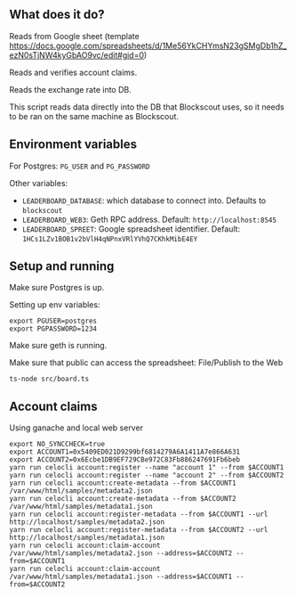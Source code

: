 ## What does it do?

Reads from Google sheet (template https://docs.google.com/spreadsheets/d/1Me56YkCHYmsN23gSMgDb1hZ_ezN0sTjNW4kyGbAO9vc/edit#gid=0)

Reads and verifies account claims.

Reads the exchange rate into DB.

This script reads data directly into the DB that Blockscout uses, so it needs to be ran on the same machine as Blockscout.

## Environment variables

For Postgres: `PG_USER` and `PG_PASSWORD`

Other variables:

- `LEADERBOARD_DATABASE`: which database to connect into. Defaults to `blockscout`
- `LEADERBOARD_WEB3`: Geth RPC address. Default: `http://localhost:8545`
- `LEADERBOARD_SPREET`: Google spreadsheet identifier. Default: `1HCs1LZv1BOB1v2bVlH4qNPnxVRlYVhQ7CKhkMibE4EY`

## Setup and running

Make sure Postgres is up.

Setting up env variables:

```
export PGUSER=postgres
export PGPASSWORD=1234
```

Make sure geth is running.

Make sure that public can access the spreadsheet: File/Publish to the Web

```
ts-node src/board.ts
```

## Account claims

Using ganache and local web server

```
export NO_SYNCCHECK=true
export ACCOUNT1=0x5409ED021D9299bf6814279A6A1411A7e866A631
export ACCOUNT2=0x6Ecbe1DB9EF729CBe972C83Fb886247691Fb6beb
yarn run celocli account:register --name "account 1" --from $ACCOUNT1
yarn run celocli account:register --name "account 2" --from $ACCOUNT2
yarn run celocli account:create-metadata --from $ACCOUNT1 /var/www/html/samples/metadata2.json
yarn run celocli account:create-metadata --from $ACCOUNT2 /var/www/html/samples/metadata1.json
yarn run celocli account:register-metadata --from $ACCOUNT1 --url http://localhost/samples/metadata2.json
yarn run celocli account:register-metadata --from $ACCOUNT2 --url http://localhost/samples/metadata1.json
yarn run celocli account:claim-account /var/www/html/samples/metadata2.json --address=$ACCOUNT2 --from=$ACCOUNT1
yarn run celocli account:claim-account /var/www/html/samples/metadata1.json --address=$ACCOUNT1 --from=$ACCOUNT2
```
